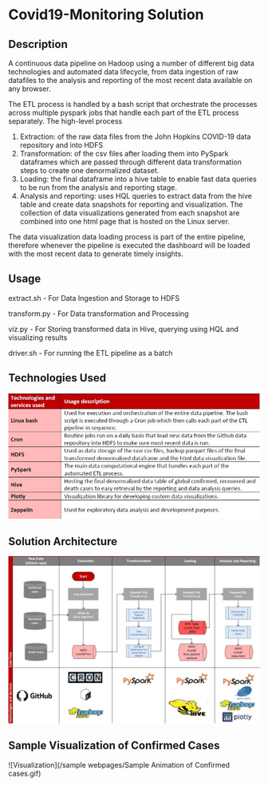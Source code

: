# Covid19-Monitoring Solution
## Description

A continuous data pipeline on Hadoop using a number of different big data technologies and automated data lifecycle, from data ingestion of raw datafiles to the analysis and reporting of the most recent data available on any browser.

The ETL process is handled by a bash script that orchestrate the processes across multiple pyspark jobs that handle each part of the ETL process separately. The high-level process
1. Extraction: of the raw data files from the John Hopkins COVID-19 data repository and into HDFS
2. Transformation: of the csv files after loading them into PySpark dataframes which are passed through different data transformation steps to create one denormalized dataset.
3. Loading: the final dataframe into a hive table to enable fast data queries to be run from the analysis and reporting stage.
4. Analysis and reporting: uses HQL queries to extract data from the hive table and create data snapshots for reporting and visualization. The collection of data visualizations generated from each snapshot are combined into one html page that is hosted on the Linux server.

The data visualization data loading process is part of the entire pipeline, therefore whenever the pipeline is executed the dashboard will be loaded with the most recent data to generate timely insights.

## Usage
extract.sh - For Data Ingestion and Storage to HDFS

transform.py - For Data transformation and Processing

viz.py - For Storing transformed data in Hive, querying using HQL and visualizing results

driver.sh - For running the ETL pipeline as a batch


## Technologies Used
![Tech Used](/Pictures/Technologies_used.jpg)

## Solution Architecture
![Solution Architecture](/Pictures/Solution_Architecture.jpg)

## Sample Visualization of Confirmed Cases
![Visualization](/sample webpages/Sample Animation of Confirmed cases.gif)
